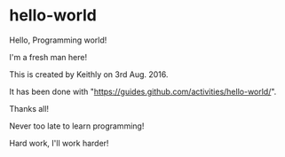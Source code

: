 # hello-world

Hello, Programming world!

I'm a fresh man here!

This is created by Keithly on 3rd Aug. 2016.

It has been done with "https://guides.github.com/activities/hello-world/".

Thanks all!

Never too late to learn programming!

Hard work, I'll work harder!
